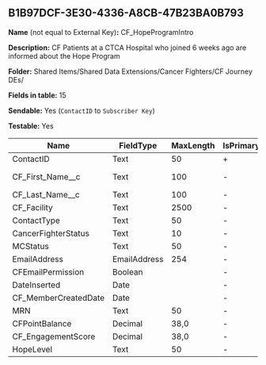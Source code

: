## B1B97DCF-3E30-4336-A8CB-47B23BA0B793

**Name** (not equal to External Key)**:** CF_HopeProgramIntro

**Description:** CF Patients at a CTCA Hospital who joined 6 weeks ago are informed about the Hope Program

**Folder:** Shared Items/Shared Data Extensions/Cancer Fighters/CF Journey DEs/

**Fields in table:** 15

**Sendable:** Yes (`ContactID` to `Subscriber Key`)

**Testable:** Yes

| Name | FieldType | MaxLength | IsPrimaryKey | IsNullable | DefaultValue |
| --- | --- | --- | --- | --- | --- |
| ContactID | Text | 50 | + | - |  |
| CF_First_Name__c | Text | 100 | - | + | Cancer Fighter |
| CF_Last_Name__c | Text | 100 | - | + |  |
| CF_Facility | Text | 2500 | - | + |  |
| ContactType | Text | 50 | - | + |  |
| CancerFighterStatus | Text | 10 | - | + |  |
| MCStatus | Text | 50 | - | + |  |
| EmailAddress | EmailAddress | 254 | - | + |  |
| CFEmailPermission | Boolean |  | - | + |  |
| DateInserted | Date |  | - | + | GetDate() |
| CF_MemberCreatedDate | Date |  | - | + |  |
| MRN | Text | 50 | - | + |  |
| CFPointBalance | Decimal | 38,0 | - | + |  |
| CF_EngagementScore | Decimal | 38,0 | - | + |  |
| HopeLevel | Text | 50 | - | + |  |
